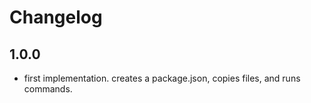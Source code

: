 # Changelog

## 1.0.0

- first implementation. creates a package.json, copies files, and runs commands.
